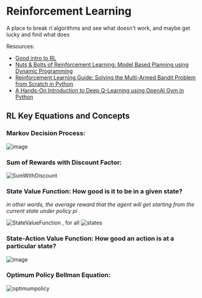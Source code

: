 <!-- To develop equations, use: https://www.codecogs.com/latex/eqneditor.php and use the URL link to embed into markdown.-->


# Reinforcement Learning
A place to break rl algorithms and see what doesn't work, and maybe get lucky and find what does

Resources: 

* [Good intro to RL](https://medium.com/@m.alzantot/deep-reinforcement-learning-demysitifed-episode-2-policy-iteration-value-iteration-and-q-978f9e89ddaa)
* [Nuts & Bolts of Reinforcement Learning: Model Based Planning using Dynamic Programming](https://www.analyticsvidhya.com/blog/2018/09/reinforcement-learning-model-based-planning-dynamic-programming/)
* [Reinforcement Learning Guide: Solving the Multi-Armed Bandit Problem from Scratch in Python](https://www.analyticsvidhya.com/blog/2018/09/reinforcement-multi-armed-bandit-scratch-python/?utm_source=blog&utm_medium=introduction-deep-q-learning-python)
* [A Hands-On Introduction to Deep Q-Learning using OpenAI Gym in Python](https://www.analyticsvidhya.com/blog/2019/04/introduction-deep-q-learning-python/)



## RL Key Equations and Concepts

### Markov Decision Process: 

![image](https://user-images.githubusercontent.com/31008838/124795723-57cd0900-df1e-11eb-91d1-1535a60c1c96.png)


### Sum of Rewards with Discount Factor: 

![SumWithDiscount](https://latex.codecogs.com/gif.latex?\LARGE&space;G_t\doteq&space;R_{t&plus;1}&space;&plus;&space;\gamma&space;R_{t&plus;2}&space;&plus;&space;\gamma^2&space;R_{t&plus;3}&plus;...=\sum_{k=0}^{\infty&space;}&space;\gamma^k&space;R_{t&plus;k&plus;1})


### State Value Function: How good is it to be in a given state?
*in other words, the average reward that the agent will get starting from the current state under policy pi*

![StateValueFunction](https://latex.codecogs.com/gif.latex?\large&space;v_{\pi&space;}(s)&space;\doteq&space;\mathbb{E}_{\pi}[G\displaystyle&space;_t&space;\mid&space;S_t&space;=&space;s]&space;=&space;\mathbb{E}_{\pi}&space;[\sum_{k=0}^{\infty}&space;\gamma^kR_{t&plus;k&plus;1}&space;\mid&space;S_t=s])  , for all  ![states](https://latex.codecogs.com/gif.latex?\inline&space;\large&space;s\epsilon&space;S)


### State-Action Value Function: How good an action is at a particular state?

![image](https://latex.codecogs.com/gif.latex?q_&space;\pi(s,a)&space;\doteq&space;\mathbb{E}_\pi[G_T&space;\mid&space;S_t&space;=&space;s,&space;A_t&space;=&space;a]&space;=&space;\mathbb{E}_\pi[\sum_{k=0}^{\infty}&space;\gamma^k&space;R_{t&plus;k&plus;1}&space;\mid&space;S_t=s,&space;A_t&space;=&space;a])

### Optimum Policy Bellman Equation:
![optimumpolicy](https://latex.codecogs.com/gif.latex?{\pi}'(s)\doteq&space;\textup{argmax}(a)&space;\mathbb{E}[R_{t&plus;1}&plus;\gamma&space;v_\pi(S_{t&plus;1})&space;\mid&space;S_t&space;=&space;s,&space;A_t&space;=&space;a])


